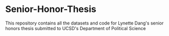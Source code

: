 # Senior-Honor-Thesis
This repository contains all the datasets and code for Lynette Dang's senior honors thesis submitted to UCSD's Department of Political Science
